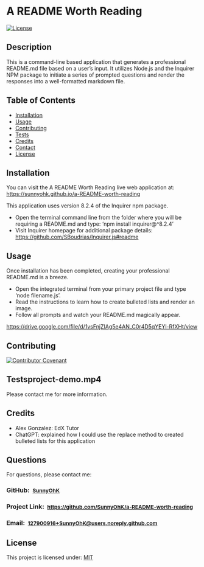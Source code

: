 # A README Worth Reading

[![License](https://img.shields.io/badge/License-MIT-yellow.svg)](https://choosealicense.com/licenses/mit)

## Description
This is a command-line based application that generates a professional README.md file based on a user’s input. It utilizes Node.js and the Inquirer NPM package to initiate a series of prompted questions and render the responses into a well-formatted markdown file.

## Table of Contents

- [Installation](#installation)
- [Usage](#usage)
- [Contributing](#contributing)
- [Tests](#tests)
- [Credits](#credits)
- [Contact](#contact)
- [License](#license)

## Installation

You can visit the A README Worth Reading live web application at: https://sunnyohk.github.io/a-README-worth-reading

This application uses version 8.2.4 of the Inquirer npm package. 
- Open the terminal command line from the folder where you will be requiring a README.md and type: ‘npm install inquirer@^8.2.4’ 
- Visit Inquirer homepage for additional package details: https://github.com/SBoudrias/Inquirer.js#readme

## Usage

Once installation has been completed, creating your professional README.md is a breeze. 
- Open the integrated terminal from your primary project file and type ‘node filename.js’. 
- Read the instructions to learn how to create bulleted lists and render an image. 
- Follow all prompts and watch your README.md magically appear. 

https://drive.google.com/file/d/1vsFnjZIAg5e4AN_C0r4D5qYEYl-RfXHt/view

## Contributing

[![Contributor Covenant](https://img.shields.io/badge/Contributor%20Covenant-2.1-4baaaa.svg)](code_of_conduct.md)

## Testsproject-demo.mp4

Please contact me for more information.

## Credits


- Alex Gonzalez: EdX Tutor 
- ChatGPT: explained how I could use the replace method to created bulleted lists for this application

## Questions

For questions, please contact me:

### GitHub: &nbsp;<small>[SunnyOhK](https://github.com/SunnyOhK)</small>

### Project Link: &nbsp;<small>https://github.com/SunnyOhK/a-README-worth-reading</small>
### Email: &nbsp;<small>127900916+SunnyOhK@users.noreply.github.com</small>

## License
This project is licensed under: [MIT](https://choosealicense.com/licenses/mit/)
